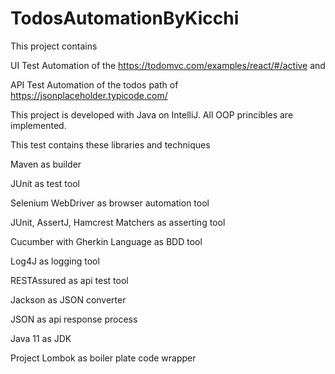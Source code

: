 # TodosAutomationByKicchi

This project contains 

UI Test Automation of the https://todomvc.com/examples/react/#/active and

API Test Automation of the todos path of https://jsonplaceholder.typicode.com/  

This project is developed with Java on IntelliJ.
All OOP princibles are implemented. 

This test contains these libraries and techniques

Maven as builder

JUnit as test tool

Selenium WebDriver as browser automation tool

JUnit, AssertJ, Hamcrest Matchers as asserting tool

Cucumber with Gherkin Language as BDD tool

Log4J as logging tool

RESTAssured as api test tool

Jackson as JSON converter

JSON as api response process

Java 11 as JDK

Project Lombok as boiler plate code wrapper
